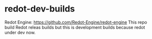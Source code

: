 # redot-dev-builds
 
Redot Engine: https://github.com/Redot-Engine/redot-engine
This repo build Redot releas builds but this is development builds because redot under dev now.  
